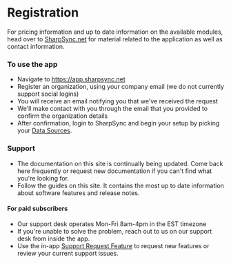 # Registration

For pricing information and up to date information on the available modules, head over to [SharpSync.net](https://sharpsync.net) for material related to the application as well as contact information.

### To use the app

* Navigate to https://app.sharpsync.net
* Register an organization, using your company email (we do not currently support social logins)
* You will receive an email notifying you that we've received the request
* We'll make contact with you through the email that you provided to confirm the organization details
* After confirmation, login to SharpSync and begin your setup by picking your [Data Sources](quickstart.md).

### Support

* The documentation on this site is continually being updated. Come back here frequently or request new documentation if you can't find what you're looking for.
* Follow the guides on this site. It contains the most up to date information about software features and release notes.

#### For paid subscribers

* Our support desk operates Mon-Fri 8am-4pm in the EST timezone
* If you're unable to solve the problem, reach out to us on our support desk from inside the app.
* Use the in-app [Support Request Feature](https://sharpsync.atlassian.net/servicedesk/customer/portals) to request new features or review your current support issues.

